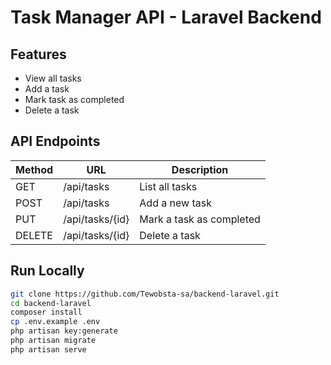 # Task Manager API - Laravel Backend

## Features

- View all tasks
- Add a task
- Mark task as completed
- Delete a task

## API Endpoints

| Method | URL             | Description               |
|--------|------------------|---------------------------|
| GET    | /api/tasks       | List all tasks            |
| POST   | /api/tasks       | Add a new task            |
| PUT    | /api/tasks/{id}  | Mark a task as completed  |
| DELETE | /api/tasks/{id}  | Delete a task             |

## Run Locally

```bash
git clone https://github.com/Tewobsta-sa/backend-laravel.git
cd backend-laravel
composer install
cp .env.example .env
php artisan key:generate
php artisan migrate
php artisan serve
